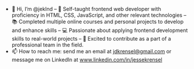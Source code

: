 - 👋 Hi, I’m @jeklnd
– 🚀 Self-taught frontend web developer with proficiency in HTML, CSS, JavaScript, and other relevant technologies
– 📚 Completed multiple online courses and personal projects to develop and enhance skills
– 💻 Passionate about applying frontend development skills to real-world projects
– 🤝 Excited to contribute as a part of a professional team in the field.
- 📫 How to reach me: send me an email at jdkrensel@gmail.com or message me on LinkedIn at  www.linkedin.com/in/jessekrensel

<!---
jeklnd/jeklnd is a ✨ special ✨ repository because its `README.md` (this file) appears on your GitHub profile.
You can click the Preview link to take a look at your changes.
--->
